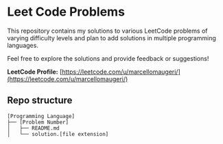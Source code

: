 # Leet Code Problems
This repository contains my solutions to various LeetCode problems of varying difficulty levels and plan to add solutions in multiple programming languages.

Feel free to explore the solutions and provide feedback or suggestions!

**LeetCode Profile:** [https://leetcode.com/u/marcellomaugeri/](https://leetcode.com/u/marcellomaugeri/)

## Repo structure
```
[Programming Language]
├── [Problem Number]
│   ├── README.md
│   └── solution.[file extension]
```